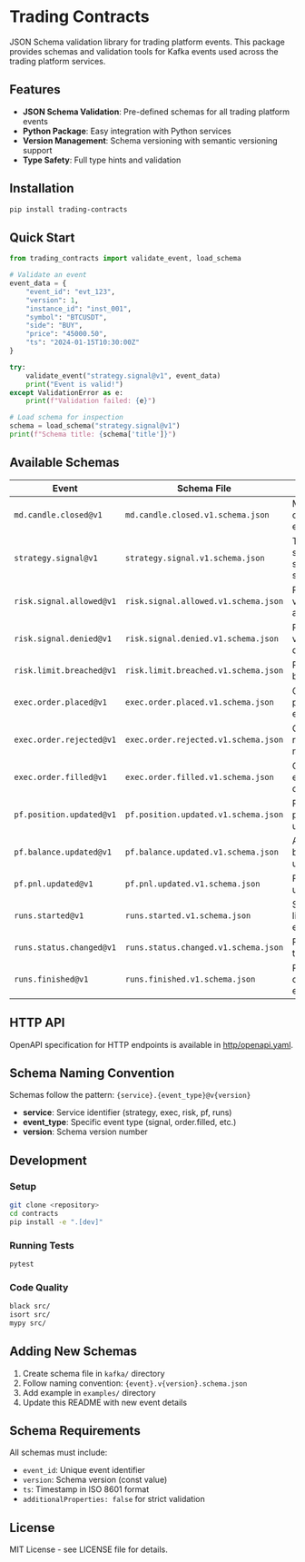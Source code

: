 # Trading Contracts

JSON Schema validation library for trading platform events. This package provides schemas and validation tools for Kafka events used across the trading platform services.

## Features

- **JSON Schema Validation**: Pre-defined schemas for all trading platform events
- **Python Package**: Easy integration with Python services
- **Version Management**: Schema versioning with semantic versioning support
- **Type Safety**: Full type hints and validation

## Installation

```bash
pip install trading-contracts
```

## Quick Start

```python
from trading_contracts import validate_event, load_schema

# Validate an event
event_data = {
    "event_id": "evt_123",
    "version": 1,
    "instance_id": "inst_001",
    "symbol": "BTCUSDT",
    "side": "BUY",
    "price": "45000.50",
    "ts": "2024-01-15T10:30:00Z"
}

try:
    validate_event("strategy.signal@v1", event_data)
    print("Event is valid!")
except ValidationError as e:
    print(f"Validation failed: {e}")

# Load schema for inspection
schema = load_schema("strategy.signal@v1")
print(f"Schema title: {schema['title']}")
```

## Available Schemas

| Event | Schema File | Description |
|-------|-------------|-------------|
| `md.candle.closed@v1` | `md.candle.closed.v1.schema.json` | Market data candle close events |
| `strategy.signal@v1` | `strategy.signal.v1.schema.json` | Trading signals from strategy service |
| `risk.signal.allowed@v1` | `risk.signal.allowed.v1.schema.json` | Risk validation approvals |
| `risk.signal.denied@v1` | `risk.signal.denied.v1.schema.json` | Risk validation denials |
| `risk.limit.breached@v1` | `risk.limit.breached.v1.schema.json` | Risk limit breaches |
| `exec.order.placed@v1` | `exec.order.placed.v1.schema.json` | Order placement events |
| `exec.order.rejected@v1` | `exec.order.rejected.v1.schema.json` | Order rejection notifications |
| `exec.order.filled@v1` | `exec.order.filled.v1.schema.json` | Order execution confirmations |
| `pf.position.updated@v1` | `pf.position.updated.v1.schema.json` | Portfolio position updates |
| `pf.balance.updated@v1` | `pf.balance.updated.v1.schema.json` | Account balance updates |
| `pf.pnl.updated@v1` | `pf.pnl.updated.v1.schema.json` | Portfolio P&L updates |
| `runs.started@v1` | `runs.started.v1.schema.json` | Strategy run lifecycle events |
| `runs.status.changed@v1` | `runs.status.changed.v1.schema.json` | Run status transitions |
| `runs.finished@v1` | `runs.finished.v1.schema.json` | Run completion events |

## HTTP API

OpenAPI specification for HTTP endpoints is available in [http/openapi.yaml](http/openapi.yaml).

## Schema Naming Convention

Schemas follow the pattern: `{service}.{event_type}@v{version}`

- **service**: Service identifier (strategy, exec, risk, pf, runs)
- **event_type**: Specific event type (signal, order.filled, etc.)
- **version**: Schema version number

## Development

### Setup

```bash
git clone <repository>
cd contracts
pip install -e ".[dev]"
```

### Running Tests

```bash
pytest
```

### Code Quality

```bash
black src/
isort src/
mypy src/
```

## Adding New Schemas

1. Create schema file in `kafka/` directory
2. Follow naming convention: `{event}.v{version}.schema.json`
3. Add example in `examples/` directory
4. Update this README with new event details

## Schema Requirements

All schemas must include:
- `event_id`: Unique event identifier
- `version`: Schema version (const value)
- `ts`: Timestamp in ISO 8601 format
- `additionalProperties: false` for strict validation

## License

MIT License - see LICENSE file for details.
